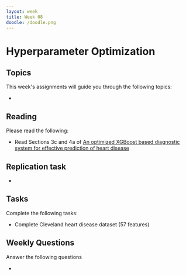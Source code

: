```yaml
---
layout: week
title: Week 08
doodle: /doodle.png
---
```


# Hyperparameter Optimization

## Topics

This week's assignments will guide you through the following topics:

* 

## Reading

Please read the following:

* Read Sections 3c and 4a of [An optimized XGBoost based diagnostic system for effective prediction of heart disease](https://www.sciencedirect.com/science/article/pii/S1319157820304936)

## Replication task

* 


## Tasks

Complete the following tasks:

* Complete Cleveland heart disease dataset (57 features)


## Weekly Questions

Answer the following questions

* 
